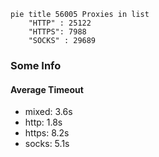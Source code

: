 
```mermaid
pie title 56005 Proxies in list
    "HTTP" : 25122
    "HTTPS": 7988
    "SOCKS" : 29689
```

### Some Info
#### Average Timeout

- mixed: 3.6s
- http: 1.8s
- https: 8.2s
- socks: 5.1s